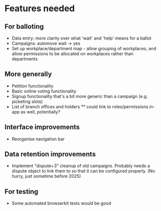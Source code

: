 # Features needed

## For balloting

* Data entry: more clarity over what 'wait' and 'help' means for a ballot
* Campaigns: automove wait -> yes
* Set up workplace/department map - allow grouping of workplaces, and allow permissions to be allocated on workplaces rather than departments

## More generally

* Petition functionality
* Basic online voting functionality
* Signup functionality that's a bit more generic than a campaign (e.g. picketing slots)
* List of branch offices and holders
** could link to roles/permissions in-app as well, potentially?

## Interface improvements

* Reorganise navigation bar

## Data retention improvements

* Implement "dispute+3" cleanup of old campaigns. Probably needs a dispute object to link them to so that it can be configured properly. (No hurry, just sometime before 2025)

## For testing

* Some automated browserkit tests would be good
